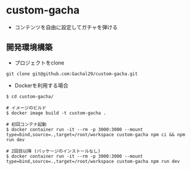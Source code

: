 # custom-gacha
- コンテンツを自由に設定してガチャを弾ける

## 開発環境構築
- プロジェクトをclone
```
git clone git@github.com:Gachal29/custom-gacha.git
```

- Dockerを利用する場合
```
$ cd custom-gacha/

# イメージのビルド
$ docker image build -t custom-gacha .

# 初回コンテナ起動
$ docker container run -it --rm -p 3000:3000 --mount type=bind,source=.,target=/root/workspace custom-gacha npm ci && npm run dev

# 2回目以降 (パッケージのインストールなし)
$ docker container run -it --rm -p 3000:3000 --mount type=bind,source=.,target=/root/workspace custom-gacha npm run dev
```
